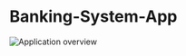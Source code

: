 # Banking-System-App

<img src='http://g.recordit.co/ykHhfGOrbR.gif' title='Application overview' width='' alt='Application overview' />
